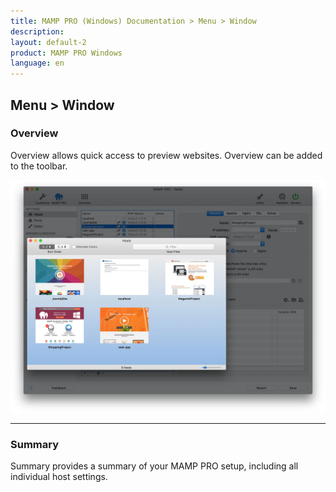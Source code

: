 ```yaml
---
title: MAMP PRO (Windows) Documentation > Menu > Window
description: 
layout: default-2
product: MAMP PRO Windows
language: en
---
```


## Menu > Window


<a name="overview"></a> 

### Overview

Overview allows quick access to preview websites. Overview can be added to the toolbar.

![MAMP](/en/MAMP-PRO-Mac/Menu/Window/Overview.jpg)

---

<a name="summary"></a>

### Summary

Summary provides a summary of your MAMP PRO setup, including all individual host settings.
